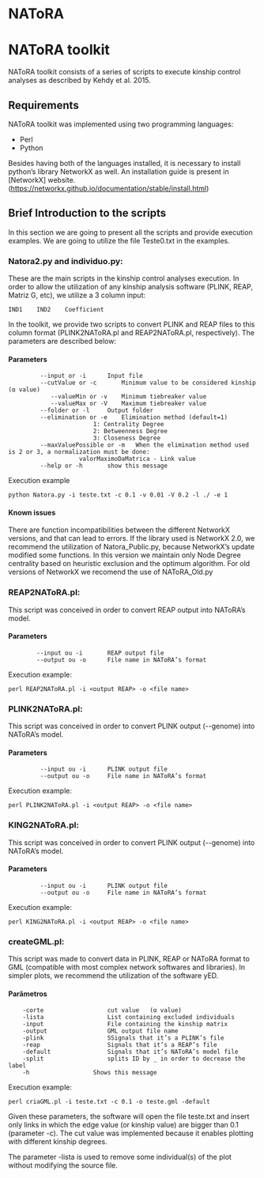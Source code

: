 # NAToRA
# NAToRA toolkit

NAToRA toolkit consists of a series of scripts to execute kinship control analyses as described by Kehdy et al. 2015.

## Requirements

NAToRA toolkit was implemented using two programming languages:

* Perl
* Python

Besides having both of the languages installed, it is necessary to install python’s library NetworkX as well. An installation guide is present in [NetworkX] website.(https://networkx.github.io/documentation/stable/install.html)

## Brief Introduction to the scripts


In this section we are going to present all the scripts and provide execution examples. We are going to utilize the file Teste0.txt in the examples. 

### Natora2.py and individuo.py:

These are the main scripts in the kinship control analyses execution. In order to allow the utilization of any kinship analysis software (PLINK, REAP, Matriz G, etc), we utilize a 3 column input:

```
IND1	IND2	Coefficient
```

In the toolkit, we provide two scripts to convert PLINK and REAP files to this column format (PLINK2NAToRA.pl and REAP2NAToRA.pl, respectively). 
The parameters are described below:

#### Parameters

```
	     --input or -i		Input file					
	     --cutValue or -c		Minimum value to be considered kinship	(α value)
	     	--valueMin or -v	Minimum tiebreaker value			
	     	--valueMax or -V	Maximum tiebreaker value			
	     --folder or -l		Output folder 	
	     --elimination or -e	Elimination method (default=1)	
						1: Centrality Degree				
						2: Betweenness Degree            		
						3: Closeness Degree              		
	     --maxValuePossible or -m	When the elimination method used is 2 or 3, a normalization must be done: 					
					valorMaximoDaMatrica - Link value			
	     --help or -h		show this message		
```

Execution example

```
python Natora.py -i teste.txt -c 0.1 -v 0.01 -V 0.2 -l ./ -e 1
```

#### Known issues

There are function incompatibilities between the different NetworkX versions, and that can lead to errors. If the library used is NetworkX 2.0, we recommend the utilization of Natora_Public.py, because NetworkX’s update modified some functions. In this version we maintain only Node Degree centrality based on heuristic exclusion and the optimum algorithm. For old versions of NetworkX we recomend the use of NAToRA_Old.py


### REAP2NAToRA.pl:

This script was conceived in order to convert REAP output into NAToRA’s model.

#### Parameters
```
	    --input ou -i		REAP output file
	    --output ou -o		File name in NAToRA’s format
```

Execution example:

```
perl REAP2NAToRA.pl -i <output REAP> -o <file name>
```

### PLINK2NAToRA.pl:

This script was conceived in order to convert PLINK output (--genome) into NAToRA’s model.

#### Parameters
```
	     --input ou -i		PLINK output file
	     --output ou -o		File name in NAToRA’s format
```

Execution example:

```
perl PLINK2NAToRA.pl -i <output REAP> -o <file name>
```
### KING2NAToRA.pl:

This script was conceived in order to convert PLINK output (--genome) into NAToRA’s model.

#### Parameters
```
	     --input ou -i		PLINK output file
	     --output ou -o		File name in NAToRA’s format
```

Execution example:

```
perl KING2NAToRA.pl -i <output REAP> -o <file name>
```

### createGML.pl:

This script was made to convert data in PLINK, REAP or NAToRA format to GML (compatible with most complex network softwares and libraries). In simpler plots, we recommend the utilization of the software yED.

#### Parâmetros
```
	-corte					cut value	(α value)			
	-lista					List containing excluded individuals			
	-input					File containing the kinship matrix			
	-output					GML output file name			
	-plink					SSignals that it’s a PLINK’s file		
	-reap					Signals that it’s a REAP’s file		
	-default				Signals that it’s NAToRA’s model file		
	-split					splits ID by _ in order to decrease the label	
	-h					Shows this message	
```

Execution example:

```
perl criaGML.pl -i teste.txt -c 0.1 -o teste.gml -default
```

Given these parameters, the software will open the file teste.txt and insert only links in which the edge value (or kinship value) are bigger than 0.1 (parameter -c). The cut value was implemented because it enables plotting with different kinship degrees. 

The parameter -lista is used to remove some individual(s) of the plot without modifying the source file.
